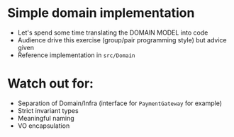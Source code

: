 # Simple domain implementation

 * Let's spend some time translating the DOMAIN MODEL into code
 * Audience drive this exercise (group/pair programming style) but advice given
 * Reference implementation in `src/Domain`

# Watch out for:

 * Separation of Domain/Infra (interface for `PaymentGateway` for example)
 * Strict invariant types
 * Meaningful naming
 * VO encapsulation
